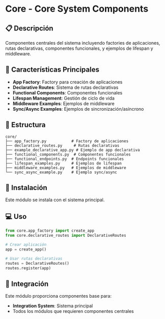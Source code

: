 # Core - Core System Components

## 📋 Descripción

Componentes centrales del sistema incluyendo factories de aplicaciones, rutas declarativas, componentes funcionales, y ejemplos de lifespan y middleware.

## 🚀 Características Principales

- **App Factory**: Factory para creación de aplicaciones
- **Declarative Routes**: Sistema de rutas declarativas
- **Functional Components**: Componentes funcionales
- **Lifespan Management**: Gestión de ciclo de vida
- **Middleware Examples**: Ejemplos de middleware
- **Sync/Async Examples**: Ejemplos de sincronización/asíncrono

## 📁 Estructura

```
core/
├── app_factory.py           # Factory de aplicaciones
├── declarative_routes.py     # Rutas declarativas
├── example_declarative_app.py # Ejemplo de app declarativa
├── functional_components.py  # Componentes funcionales
├── functional_endpoints.py  # Endpoints funcionales
├── lifespan_examples.py     # Ejemplos de lifespan
├── middleware_examples.py   # Ejemplos de middleware
└── sync_async_example.py    # Ejemplo sync/async
```

## 🔧 Instalación

Este módulo se instala con el sistema principal.

## 💻 Uso

```python
from core.app_factory import create_app
from core.declarative_routes import DeclarativeRoutes

# Crear aplicación
app = create_app()

# Usar rutas declarativas
routes = DeclarativeRoutes()
routes.register(app)
```

## 🔗 Integración

Este módulo proporciona componentes base para:
- **Integration System**: Sistema principal
- Todos los módulos que requieren componentes centrales

